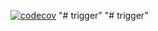 [![codecov](https://codecov.io/gh/natanayele/gig-marketing-bot/branch/master/graph/badge.svg)](https://codecov.io/gh/natanayele/gig-marketing-bot)
"# trigger" 
"# trigger" 
